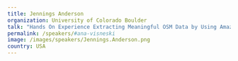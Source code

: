 ```yaml
---
title: Jennings Anderson
organization: University of Colorado Boulder
talk: "Hands On Experience Extracting Meaningful OSM Data by Using Amazon Athena with AWS Public Datasets"
permalink: /speakers/#ana-visneski
image: /images/speakers/Jennings.Anderson.png
country: USA
---
```

